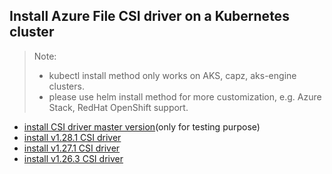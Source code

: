## Install Azure File CSI driver on a Kubernetes cluster
> Note:
>  - kubectl install method only works on AKS, capz, aks-engine clusters.
>  - please use helm install method for more customization, e.g. Azure Stack, RedHat OpenShift support.

 - [install CSI driver master version](./install-csi-driver-master.md)(only for testing purpose)
 - [install v1.28.1 CSI driver](./install-csi-driver-v1.28.1.md)
 - [install v1.27.1 CSI driver](./install-csi-driver-v1.27.1.md)
 - [install v1.26.3 CSI driver](./install-csi-driver-v1.26.3.md)

